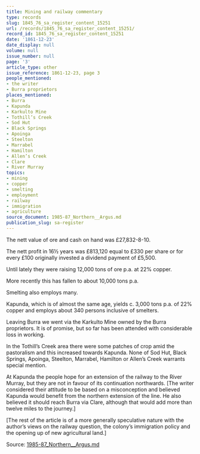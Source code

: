 ```yaml
---
title: Mining and railway commentary
type: records
slug: 1845_76_sa_register_content_15251
url: /records/1845_76_sa_register_content_15251/
record_id: 1845_76_sa_register_content_15251
date: '1861-12-23'
date_display: null
volume: null
issue_number: null
page: '3'
article_type: other
issue_reference: 1861-12-23, page 3
people_mentioned:
- the writer
- Burra proprietors
places_mentioned:
- Burra
- Kapunda
- Karkulto Mine
- Tothill’s Creek
- Sod Hut
- Black Springs
- Apoinga
- Steelton
- Marrabel
- Hamilton
- Allen’s Creek
- Clare
- River Murray
topics:
- mining
- copper
- smelting
- employment
- railway
- immigration
- agriculture
source_document: 1985-87_Northern__Argus.md
publication_slug: sa-register
---
```


The nett value of ore and cash on hand was £27,832-8-10.

The nett profit in 16½ years was £813,120 equal to £330 per share or for every £100 originally invested a dividend payment of £5,500.

Until lately they were raising 12,000 tons of ore p.a. at 22% copper.

More recently this has fallen to about 10,000 tons p.a.

Smelting also employs many.

Kapunda, which is of almost the same age, yields c. 3,000 tons p.a. of 22% copper and employs about 340 persons inclusive of smelters.

Leaving Burra we went via the Karkulto Mine owned by the Burra proprietors.  It is of promise, but so far has been attended with considerable loss in working.

In the Tothill’s Creek area there were some patches of crop amid the pastoralism and this increased towards Kapunda.  None of Sod Hut, Black Springs, Apoinga, Steelton, Marrabel, Hamilton or Allen’s Creek warrants special mention.

At Kapunda the people hope for an extension of the railway to the River Murray, but they are not in favour of its continuation northwards.  [The writer considered their attitude to be based on a misconception and believed Kapunda would benefit from the northern extension of the line.  He also believed it should reach Burra via Clare, although that would add more than twelve miles to the journey.]

[The rest of the article is of a more generally speculative nature with the author’s views on the railway question, the colony’s immigration policy and the opening up of new agricultural land.]

Source: [1985-87_Northern__Argus.md](/downloads/markdown/1985-87_Northern__Argus.md)
